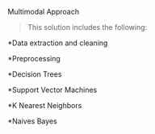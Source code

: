 Multimodal Approach
> This solution includes the following:

*Data extraction and cleaning

*Preprocessing

*Decision Trees

*Support Vector Machines

*K Nearest Neighbors

*Naives Bayes
